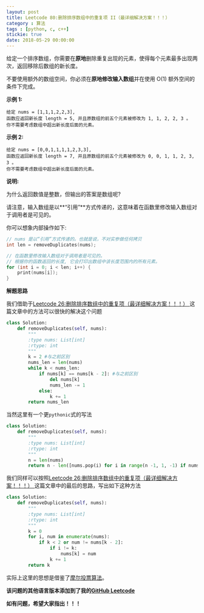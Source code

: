 ```yaml
---
layout: post
title: Leetcode 80:删除排序数组中的重复项 II（最详细解决方案！！！）
category : 算法
tags : [python, c, c++]
stickie: true
date: 2018-05-29 00:00:00
---
```


给定一个排序数组，你需要在**原地**删除重复出现的元素，使得每个元素最多出现两次，返回移除后数组的新长度。

不要使用额外的数组空间，你必须在**原地修改输入数组**并在使用 O(1) 额外空间的条件下完成。

**示例 1:**

```
给定 nums = [1,1,1,2,2,3],
函数应返回新长度 length = 5, 并且原数组的前五个元素被修改为 1, 1, 2, 2, 3 。
你不需要考虑数组中超出新长度后面的元素。
```

**示例 2:**

```
给定 nums = [0,0,1,1,1,1,2,3,3],
函数应返回新长度 length = 7, 并且原数组的前五个元素被修改为 0, 0, 1, 1, 2, 3, 3 。
你不需要考虑数组中超出新长度后面的元素。
```

**说明:**

为什么返回数值是整数，但输出的答案是数组呢?

请注意，输入数组是以**“引用”**方式传递的，这意味着在函数里修改输入数组对于调用者是可见的。

你可以想象内部操作如下:

```c++
// nums 是以“引用”方式传递的。也就是说，不对实参做任何拷贝
int len = removeDuplicates(nums);

// 在函数里修改输入数组对于调用者是可见的。
// 根据你的函数返回的长度, 它会打印出数组中该长度范围内的所有元素。
for (int i = 0; i < len; i++) {
    print(nums[i]);
}
```

**解题思路**

我们借助于[Leetcode 26:删除排序数组中的重复项（最详细解决方案！！！） ](https://blog.csdn.net/qq_17550379/article/details/80491294)这篇文章中的方法可以很快的解决这个问题

```python
class Solution:
    def removeDuplicates(self, nums):
        """
        :type nums: List[int]
        :rtype: int
        """
        k = 2 #与之前区别
        nums_len = len(nums)
        while k < nums_len:
            if nums[k] == nums[k - 2]: #与之前区别
                del nums[k]
                nums_len -= 1
            else:
                k += 1
        return nums_len
```

当然这里有一个更`pythonic`式的写法

```python
class Solution:
    def removeDuplicates(self, nums):
        """
        :type nums: List[int]
        :rtype: int
        """
        n = len(nums)
        return n - len([nums.pop(i) for i in range(n -1, 1, -1) if nums[i] == nums[i - 2]])
```
我们同样可以按照[Leetcode 26:删除排序数组中的重复项（最详细解决方案！！！） ](https://blog.csdn.net/qq_17550379/article/details/80491294)这篇文章中的最后的思路，写出如下这种方法

```python
class Solution:
    def removeDuplicates(self, nums):
        """
        :type nums: List[int]
        :rtype: int
        """
        k = 0
        for i, num in enumerate(nums):
            if k < 2 or num != nums[k - 2]:
                if i != k:
                    nums[k] = num 
                k += 1
        return k
```

实际上这里的思想是借鉴了[摩尔投票算法](https://blog.csdn.net/qq_17550379/article/details/83818965)。

**该问题的其他语言版本添加到了我的[GitHub Leetcode](https://github.com/luliyucoordinate/Leetcode)**

**如有问题，希望大家指出！！！**